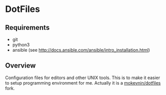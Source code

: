 # DotFiles

## Requirements

* git
* python3
* ansible (see http://docs.ansible.com/ansible/intro_installation.html)


## Overview
Configuration files for editors and other UNIX tools. This is to make it easier to setup programming environment for me. Actually it is a  [mokevnin/dotfiles](https://github.com/mokevnin/dotfiles) fork.
